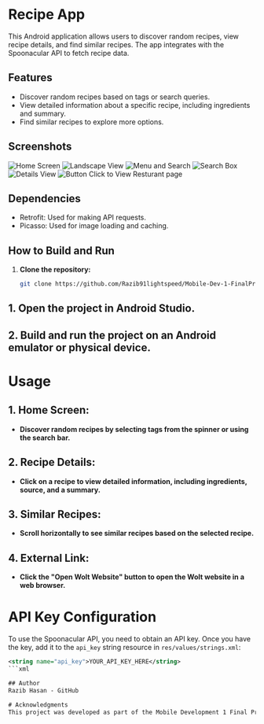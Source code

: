 # Recipe App

This Android application allows users to discover random recipes, view recipe details, and find similar recipes. The app integrates with the Spoonacular API to fetch recipe data.

## Features
- Discover random recipes based on tags or search queries.
- View detailed information about a specific recipe, including ingredients and summary.
- Find similar recipes to explore more options.

## Screenshots
![Home Screen](./pic/1.jpeg)
![Landscape View](./pic/2.jpeg)
![Menu and Search](./pic/3.jpeg)
![Search Box](./pic/4.jpeg)
![Details View](./pic/5.jpeg)
![Button Click to View Resturant page](./pic/6.jpeg)

## Dependencies
- Retrofit: Used for making API requests.
- Picasso: Used for image loading and caching.

## How to Build and Run

1. **Clone the repository:**
   ```bash
   git clone https://github.com/Razib91lightspeed/Mobile-Dev-1-FinalProject.git
## 1. Open the project in Android Studio.

## 2. Build and run the project on an Android emulator or physical device.

# Usage
## 1. Home Screen:

- **Discover random recipes by selecting tags from the spinner or using the search bar.**
## 2. Recipe Details:

- **Click on a recipe to view detailed information, including ingredients, source, and a summary.**

## 3. Similar Recipes:

- **Scroll horizontally to see similar recipes based on the selected recipe.**
## 4. External Link:

- **Click the "Open Wolt Website" button to open the Wolt website in a web browser.**

# API Key Configuration

To use the Spoonacular API, you need to obtain an API key. Once you have the key, add it to the `api_key` string resource in `res/values/strings.xml`:

```xml
<string name="api_key">YOUR_API_KEY_HERE</string>
```xml

## Author
Razib Hasan - GitHub

# Acknowledgments
This project was developed as part of the Mobile Development 1 Final Project.

